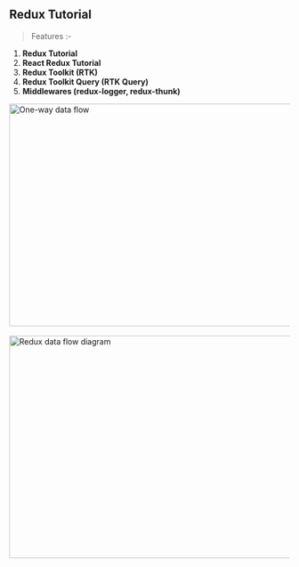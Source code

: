 ## Redux Tutorial

> Features :-

1. **Redux Tutorial**
2. **React Redux Tutorial**
3. **Redux Toolkit (RTK)**
4. **Redux Toolkit Query (RTK Query)**
5. **Middlewares (redux-logger, redux-thunk)**

<div align="left">
<img loading="lazy" alt="One-way data flow" src="https://redux.js.org/assets/images/one-way-data-flow-04fe46332c1ccb3497ecb04b94e55b97.png" width="800" height="400">
<br /><br />
<img loading="lazy" alt="Redux data flow diagram" src="https://redux.js.org/assets/images/ReduxDataFlowDiagram-49fa8c3968371d9ef6f2a1486bd40a26.gif" width="800" height="400">
</div>
